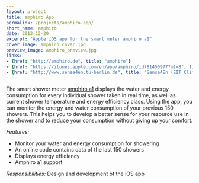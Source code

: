 ```yaml
---
layout: project
title: amphiro App
permalink: /projects/amphiro-app/
short_name: amphiro
date: 2013-12-20
excerpt: "Apple iOS app for the smart meter amphiro a1"
cover_image: amphiro_cover.jpg
preview_image: amphiro_preview.jpg
links:
- {href: "http://amphiro.de", title: "amphiro"}
- {href: "https://itunes.apple.com/en/app/amphiro/id781450977?mt=8", title: "amphiro App on the App Store"}
- {href: "http://www.sense4en.tu-berlin.de", title: "Sense4En (EIT Climate-KIC project)"}
---
```


The smart shower meter [amphiro a1](http://amphiro.com/products/a1/) displays the water and energy consumption for every individual shower taken in real time, as well as current shower temperature and energy efficiency class. Using the app, you can monitor the energy and water consumption of your previous 150 showers. This helps you to develop a better sense for your resource use in the shower and to reduce your consumption without giving up your comfort.

*Features:*

* Monitor your water and energy consumption for showering
* An online code contains data of the last 150 showers
* Displays energy efficiency
* Amphiro a1 support

*Responsibilities:* Design and development of the iOS app
